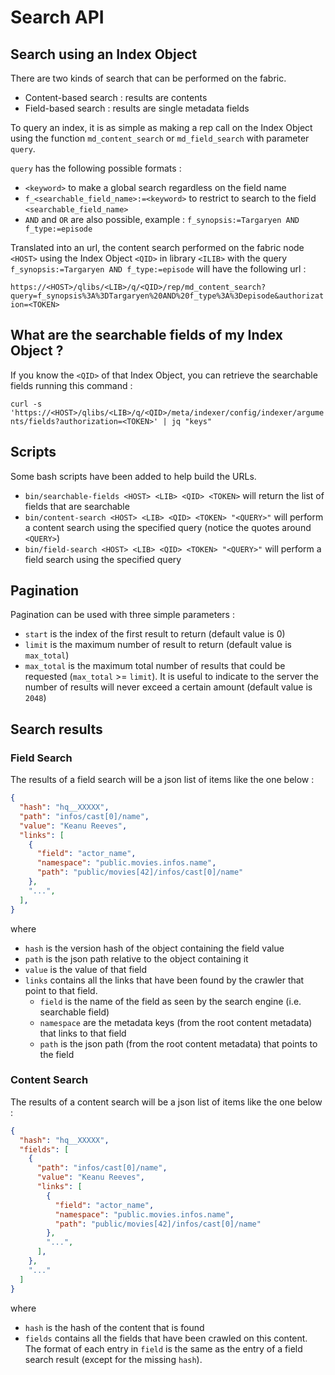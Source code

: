 
# Search API

## Search using an Index Object

There are two kinds of search that can be performed on the fabric.
* Content-based search : results are contents
* Field-based search : results are single metadata fields

To query an index, it is as simple as making a rep call on the Index Object using the function `md_content_search` or `md_field_search` with parameter `query`.

`query` has the following possible formats :
  * `<keyword>` to make a global search regardless on the field name
  * `f_<searchable_field_name>:=<keyword>` to restrict to search to the field `<searchable_field_name>`
  * `AND` and `OR` are also possible, example : `f_synopsis:=Targaryen AND f_type:=episode`

  Translated into an url, the content search performed on the fabric node `<HOST>` using the Index Object `<QID>` in library `<ILIB>` with the query `f_synopsis:=Targaryen AND f_type:=episode` will have the following url :

  `https://<HOST>/qlibs/<LIB>/q/<QID>/rep/md_content_search?query=f_synopsis%3A%3DTargaryen%20AND%20f_type%3A%3Depisode&authorization=<TOKEN>`

  ## What are the searchable fields of my Index Object ?

  If you know the `<QID>` of that Index Object, you can retrieve the searchable fields running this command :

  `curl -s 'https://<HOST>/qlibs/<LIB>/q/<QID>/meta/indexer/config/indexer/arguments/fields?authorization=<TOKEN>' | jq "keys"`
  
  ## Scripts

  Some bash scripts have been added to help build the URLs.

  * `bin/searchable-fields <HOST> <LIB> <QID> <TOKEN>` will return the list of fields that are searchable
  * `bin/content-search <HOST> <LIB> <QID> <TOKEN> "<QUERY>"` will perform a content search using the specified query (notice the quotes around `<QUERY>`)
  * `bin/field-search <HOST> <LIB> <QID> <TOKEN> "<QUERY>"` will perform a field search using the specified query

## Pagination

Pagination can be used with three simple parameters :
* `start` is the index of the first result to return (default value is 0)
* `limit` is the maximum number of result to return (default value is `max_total`)
* `max_total` is the maximum total number of results that could be requested (`max_total` >= `limit`). It is useful to indicate to the server the number of results will never exceed a certain amount (default value is `2048`)

## Search results

### Field Search

The results of a field search will be a json list of items like the one below :

```json
{
  "hash": "hq__XXXXX",
  "path": "infos/cast[0]/name",
  "value": "Keanu Reeves",
  "links": [
    {
      "field": "actor_name",
      "namespace": "public.movies.infos.name",
      "path": "public/movies[42]/infos/cast[0]/name"
    },
    "...",
  ],
}
```

where
* `hash` is the version hash of the object containing the field value
* `path` is the json path relative to the object containing it
* `value` is the value of that field
* `links` contains all the links that have been found by the crawler that point to that field.
  * `field` is the name of the field as seen by the search engine (i.e. searchable field)
  * `namespace` are the metadata keys (from the root content metadata) that links to that field
  * `path` is the json path (from the root content metadata) that points to the field

### Content Search

The results of a content search will be a json list of items like the one below :

```json
{
  "hash": "hq__XXXXX",
  "fields": [
    {
      "path": "infos/cast[0]/name",
      "value": "Keanu Reeves",
      "links": [
        {
          "field": "actor_name",
          "namespace": "public.movies.infos.name",
          "path": "public/movies[42]/infos/cast[0]/name"
        },
        "...",
      ],
    },
    "..."
  ]
}
```

where
* `hash` is the hash of the content that is found
* `fields` contains all the fields that have been crawled on this content. The format of each entry in `field` is the same as the entry of a field search result (except for the missing `hash`).
